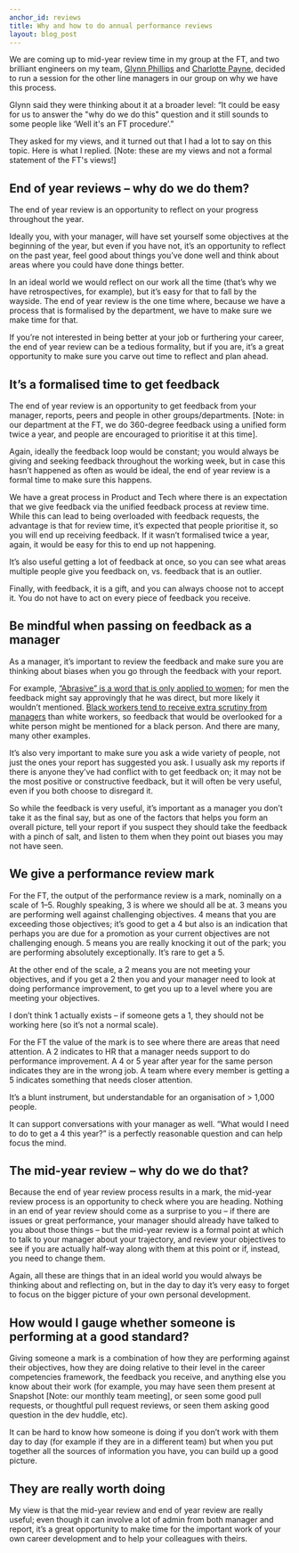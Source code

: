 ```yaml
---
anchor_id: reviews
title: Why and how to do annual performance reviews
layout: blog_post
---
```


We are coming up to mid-year review time in my group at the FT, and two brilliant engineers on my team, [Glynn Phillips](https://twitter.com/GlynnPhillips) and [Charlotte Payne](), decided to run a session for the other line managers in our group on why we have this process.

Glynn said they were thinking about it at a broader level: “It could be easy for us to answer the "why do we do this" question and it still sounds to some people like ‘Well it's an FT procedure’.”

They asked for my views, and it turned out that I had a lot to say on this topic. Here is what I replied. [Note: these are my views and not a formal statement of the FT's views!]

## End of year reviews – why do we do them?

The end of year review is an opportunity to reflect on your progress throughout the year.

Ideally you, with your manager, will have set yourself some objectives at the beginning of the year, but even if you have not, it’s an opportunity to reflect on the past year, feel good about things you’ve done well and think about areas where you could have done things better. 

In an ideal world we would reflect on our work all the time (that’s why we have retrospectives, for example), but it’s easy for that to fall by the wayside. The end of year review is the one time where, because we have a process that is formalised by the department, we have to make sure we make time for that.

If you’re not interested in being better at your job or furthering your career, the end of year review can be a tedious formality, but if you are, it’s a great opportunity to make sure you carve out time to reflect and plan ahead.

## It’s a formalised time to get feedback

The end of year review is an opportunity to get feedback from your manager, reports, peers and people in other groups/departments. [Note: in our department at the FT, we do 360-degree feedback using a unified form twice a year, and people are encouraged to prioritise it at this time].

Again, ideally the feedback loop would be constant; you would always be giving and seeking feedback throughout the working week, but in case this hasn’t happened as often as would be ideal, the end of year review is a formal time to make sure this happens.

We have a great process in Product and Tech where there is an expectation that we give feedback via the unified feedback process at review time. While this can lead to being overloaded with feedback requests, the advantage is that for review time, it’s expected that people prioritise it, so you will end up receiving feedback. If it wasn’t formalised twice a year, again, it would be easy for this to end up not happening.

It’s also useful getting a lot of feedback at once, so you can see what areas multiple people give you feedback on, vs. feedback that is an outlier.

Finally, with feedback, it is a gift, and you can always choose not to accept it. You do not have to act on every piece of feedback you receive.

## Be mindful when passing on feedback as a manager

As a manager, it’s important to review the feedback and make sure you are thinking about biases when you go through the feedback with your report.

For example, [“Abrasive” is a word that is only applied to women](https://web.stanford.edu/dept/radiology/cgi-bin/raddiversity/wp-content/uploads/2017/12/TheAbrasivenessTrap.pdf); for men the feedback might say approvingly that he was direct, but more likely it wouldn’t mentioned. [Black workers tend to receive extra scrutiny from managers](https://www.theatlantic.com/business/archive/2015/10/why-black-workers-really-do-need-to-be-twice-as-good/409276/) than white workers, so feedback that would be overlooked for a white person might be mentioned for a black person. And there are many, many other examples.

It’s also very important to make sure you ask a wide variety of people, not just the ones your report has suggested you ask. I usually ask my reports if there is anyone they’ve had conflict with to get feedback on; it may not be the most positive or constructive feedback, but it will often be very useful, even if you both choose to disregard it.

So while the feedback is very useful, it’s important as a manager you don’t take it as the final say, but as one of the factors that helps you form an overall picture, tell your report if you suspect they should take the feedback with a pinch of salt, and listen to them when they point out biases you may not have seen.

## We give a performance review mark

For the FT, the output of the performance review is a mark, nominally on a scale of 1–5. Roughly speaking, 3 is where we should all be at. 3 means you are performing well against challenging objectives. 4 means that you are exceeding those objectives; it’s good to get a 4 but also is an indication that perhaps you are due for a promotion as your current objectives are not challenging enough. 5 means you are really knocking it out of the park; you are performing absolutely exceptionally. It’s rare to get a 5.

At the other end of the scale, a 2 means you are not meeting your objectives, and if you get a 2 then you and your manager need to look at doing performance improvement, to get you up to a level where you are meeting your objectives.

I don’t think 1 actually exists – if someone gets a 1, they should not be working here (so it’s not a normal scale).

For the FT the value of the mark is to see where there are areas that need attention. A 2 indicates to HR that a manager needs support to do performance improvement. A 4 or 5 year after year for the same person indicates they are in the wrong job. A team where every member is getting a 5 indicates something that needs closer attention.

It’s a blunt instrument, but understandable for an organisation of > 1,000 people.

It can support conversations with your manager as well. “What would I need to do to get a 4 this year?” is a perfectly reasonable question and can help focus the mind.

## The mid-year review – why do we do that?

Because the end of year review process results in a mark, the mid-year review process is an opportunity to check where you are heading. Nothing in an end of year review should come as a surprise to you – if there are issues or great performance, your manager should already have talked to you about those things – but the mid-year review is a formal point at which to talk to your manager about your trajectory, and review your objectives to see if you are actually half-way along with them at this point or if, instead, you need to change them.

Again, all these are things that in an ideal world you would always be thinking about and reflecting on, but in the day to day it’s very easy to forget to focus on the bigger picture of your own personal development.

## How would I gauge whether someone is performing at a good standard?

Giving someone a mark is a combination of how they are performing against their objectives, how they are doing relative to their level in the career competencies framework, the feedback you receive, and anything else you know about their work (for example, you may have seen them present at Snapshot [Note: our monthly team meeting], or seen some good pull requests, or thoughtful pull request reviews, or seen them asking good question in the dev huddle, etc).

It can be hard to know how someone is doing if you don’t work with them day to day (for example if they are in a different team) but when you put together all the sources of information you have, you can build up a good picture.

## They are really worth doing

My view is that the mid-year review and end of year review are really useful; even though it can involve a lot of admin from both manager and report, it’s a great opportunity to make time for the important work of your own career development and to help your colleagues with theirs.
